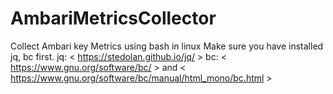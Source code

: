 # AmbariMetricsCollector
Collect Ambari key Metrics using bash in linux
Make sure you have installed jq, bc first.
jq: < https://stedolan.github.io/jq/ >
bc: < https://www.gnu.org/software/bc/ > and < https://www.gnu.org/software/bc/manual/html_mono/bc.html >
